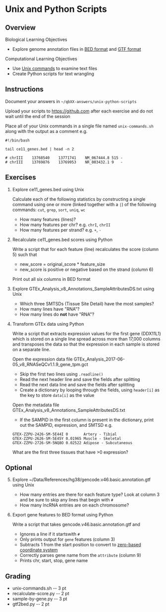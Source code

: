 # Unix and Python Scripts

## Overview

Biological Learning Objectives
- Explore genome annotation files in [BED format](https://genome.ucsc.edu/FAQ/FAQformat.html#format1) and [GTF format](https://ensembl.org/info/website/upload/gff.html)

Computational Learning Objectives
- Use [Unix commands](https://wikipedia.org/wiki/List_of_POSIX_commands) to examine text files
- Create Python scripts for text wrangling

## Instructions

Document your answers in `~/qbXX-answers/unix-python-scripts`

Upload your scripts to https://github.com after each exercise and do not wait until the end of the session

Place all of your Unix commands in a single file named `unix-commands.sh` along with the output as a comment e.g.

```
#!/bin/bash

tail ce11_genes.bed | head -n 2

# chrIII	13768540	13771741	NM_067444.8	515	-
# chrIII	13769876	13769953	NR_003432.1	9	-
```

## Exercises

1. Explore ce11_genes.bed using Unix

    Calculate each of the following statistics by constructing a single command using one or more (linked together with a `|`) of the following commands: `cut`, `grep`, `sort`, `uniq`, `wc`

    - How many features (lines)?
    - How many features per chr? e.g. `chrI`, `chrII`
    - How many features per strand? e.g. `+`, `-`

2. Recalculate ce11_genes.bed scores using Python

    Write a script that for each feature (line) recalculates the score (column 5) such that

    - new_score = original_score * feature_size
    - new_score is positive or negative based on the strand (column 6)

    Print out all six columns in BED format

3. Explore GTEx_Analysis_v8_Annotations_SampleAttributesDS.txt using Unix

    - Which three SMTSDs (Tissue Site Detail) have the most samples?
    - How many lines have "RNA"?
    - How many lines do **not** have "RNA"?

4. Transform GTEx data using Python

    Write a script that extracts expression values for the first gene (DDX11L1) which is stored on a single line spread across more than 17,000 columns and transposes the data so that the expression in each sample is stored on a separate line.

    Open the expression data file GTEx_Analysis_2017-06-05_v8_RNASeQCv1.1.9_gene_tpm.gct 
    - Skip the first two lines using `.readline()`
    - Read the next header line and save the fields after splitting
    - Read the next data line and save the fields after splitting
    - Create a dictionary by looping through the fields, using `header[i]` as the key to store `data[i]` as the value

    Open the metadata file GTEx_Analysis_v8_Annotations_SampleAttributesDS.txt
    - If the SAMPID in the first column is present in the dictionary, print out the SAMPID, expression, and SMTSD e.g.

    ```
    GTEX-ZZPU-2426-SM-5E44I 0       Artery - Tibial
    GTEX-ZZPU-2626-SM-5E45Y 0.01965 Muscle - Skeletal
    GTEX-ZZPU-2726-SM-5NQ8O 0.02522 Adipose - Subcutaneous
    ```

    What are the first three tissues that have >0 expression?

## Optional

5. Explore ~/Data/References/hg38/gencode.v46.basic.annotation.gtf using Unix

    - How many entries are there for each feature type?  Look at column 3 and be sure to skip any lines that begin with `#`
    - How many lncRNA entries are on each chromosome?

6. Export gene features to BED format using Python

    Write a script that takes gencode.v46.basic.annotation.gtf and

    - Ignores a line if it startswith `#`
    - Only prints output for `gene` features (column 3)
    - Subtracts 1 from the start position to convert to [zero-based coordinate system](https://en.wikipedia.org/wiki/BED_(file_format)#Coordinate_system)
    - Correctly parses gene name from the `attribute` (column 9)
    - Prints chr, start, stop, gene name

## Grading

- unix-commands.sh -- 3 pt
- recalculate-score.py -- 2 pt
- sample-by-gene.py -- 3 pt
- gtf2bed.py -- 2 pt
